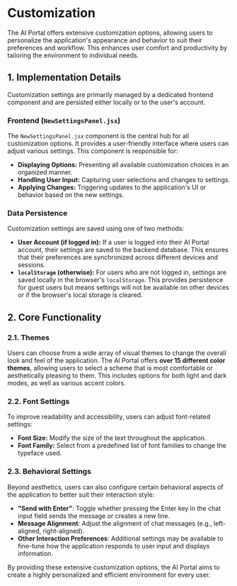 # Customization

The AI Portal offers extensive customization options, allowing users to personalize the application's appearance and behavior to suit their preferences and workflow. This enhances user comfort and productivity by tailoring the environment to individual needs.

## 1. Implementation Details

Customization settings are primarily managed by a dedicated frontend component and are persisted either locally or to the user's account.

### Frontend (`NewSettingsPanel.jsx`)

The `NewSettingsPanel.jsx` component is the central hub for all customization options. It provides a user-friendly interface where users can adjust various settings. This component is responsible for:

*   **Displaying Options:** Presenting all available customization choices in an organized manner.
*   **Handling User Input:** Capturing user selections and changes to settings.
*   **Applying Changes:** Triggering updates to the application's UI or behavior based on the new settings.

### Data Persistence

Customization settings are saved using one of two methods:

*   **User Account (if logged in):** If a user is logged into their AI Portal account, their settings are saved to the backend database. This ensures that their preferences are synchronized across different devices and sessions.
*   **`localStorage` (otherwise):** For users who are not logged in, settings are saved locally in the browser's `localStorage`. This provides persistence for guest users but means settings will not be available on other devices or if the browser's local storage is cleared.

## 2. Core Functionality

### 2.1. Themes

Users can choose from a wide array of visual themes to change the overall look and feel of the application. The AI Portal offers **over 15 different color themes**, allowing users to select a scheme that is most comfortable or aesthetically pleasing to them. This includes options for both light and dark modes, as well as various accent colors.

### 2.2. Font Settings

To improve readability and accessibility, users can adjust font-related settings:

*   **Font Size:** Modify the size of the text throughout the application.
*   **Font Family:** Select from a predefined list of font families to change the typeface used.

### 2.3. Behavioral Settings

Beyond aesthetics, users can also configure certain behavioral aspects of the application to better suit their interaction style:

*   **"Send with Enter"**: Toggle whether pressing the Enter key in the chat input field sends the message or creates a new line.
*   **Message Alignment**: Adjust the alignment of chat messages (e.g., left-aligned, right-aligned).
*   **Other Interaction Preferences**: Additional settings may be available to fine-tune how the application responds to user input and displays information.

By providing these extensive customization options, the AI Portal aims to create a highly personalized and efficient environment for every user.
